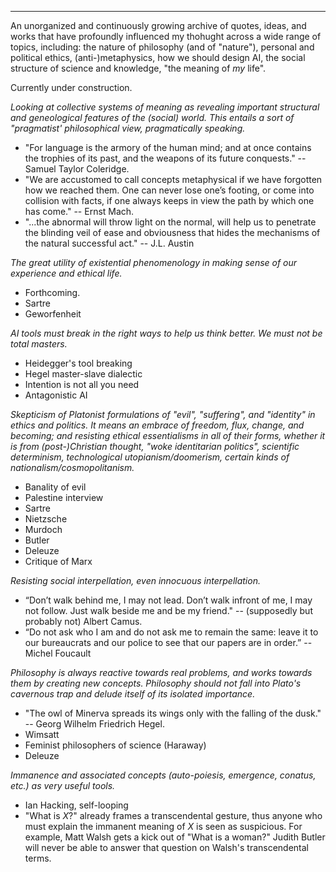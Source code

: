 <!-- ---
layout: page
title: my thought
permalink: /mythought/
nav: true
nav_order: 1
--- -->

---

An unorganized and continuously growing archive of quotes, ideas, and works that have profoundly influenced my thohught across a wide range of topics, including: the nature of philosophy (and of "nature"), personal and political ethics, (anti-)metaphysics, how we should design AI, the social structure of science and knowledge, "the meaning of *my* life".

Currently under construction.

*Looking at collective systems of meaning as revealing important structural and geneological features of the (social) world. This entails a sort of "pragmatist' philosophical view, pragmatically speaking.*
- "For language is the armory of the human mind; and at once contains the trophies of its past, and the weapons of its future conquests." -- Samuel Taylor Coleridge.
- "We are accustomed to call concepts metaphysical if we have forgotten how we reached them. One can never lose one’s footing, or come into collision with facts, if one always keeps in view the path by which one has come." -- Ernst Mach.
- "...the abnormal will throw light on the normal, will help us to penetrate the blinding veil of ease and obviousness that hides the mechanisms of the natural successful act." -- J.L. Austin

*The great utility of existential phenomenology in making sense of our experience and ethical life.*
- Forthcoming.
- Sartre
- Geworfenheit

*AI tools must break in the right ways to help us think better. We must not be total masters.*
- Heidegger's tool breaking
- Hegel master-slave dialectic
- Intention is not all you need
- Antagonistic AI

*Skepticism of Platonist formulations of "evil", "suffering", and "identity" in ethics and politics. It means an embrace of freedom, flux, change, and becoming; and resisting ethical essentialisms in all of their forms, whether it is from (post-)Christian thought, "woke identitarian politics", scientific determinism, technological utopianism/doomerism, certain kinds of nationalism/cosmopolitanism.*
- Banality of evil
- Palestine interview
- Sartre
- Nietzsche
- Murdoch
- Butler
- Deleuze
- Critique of Marx

*Resisting social interpellation, even innocuous interpellation.*
- “Don’t walk behind me, I may not lead. Don’t walk infront of me, I may not follow. Just walk beside me and be my friend." -- (supposedly but probably not) Albert Camus.
- “Do not ask who I am and do not ask me to remain the same: leave it to our bureaucrats and our police to see that our papers are in order.” -- Michel Foucault

*Philosophy is always reactive towards real problems, and works towards them by creating new concepts. Philosophy should not fall into Plato's cavernous trap and delude itself of its isolated importance.*
- "The owl of Minerva spreads its wings only with the falling of the dusk." -- Georg Wilhelm Friedrich Hegel.
- Wimsatt
- Feminist philosophers of science (Haraway)
- Deleuze

*Immanence and associated concepts (auto-poiesis, emergence, conatus, etc.) as very useful tools.*
- Ian Hacking, self-looping
- "What is *X*?" already frames a transcendental gesture, thus anyone who must explain the immanent meaning of *X* is seen as suspicious. For example, Matt Walsh gets a kick out of "What is a woman?" Judith Butler will never be able to answer that question on Walsh's transcendental terms.